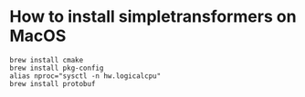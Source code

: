 # How to install simpletransformers on MacOS

```
brew install cmake
brew install pkg-config
alias nproc="sysctl -n hw.logicalcpu"
brew install protobuf
```
